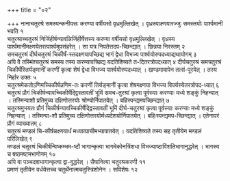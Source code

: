 +++
title = "०२"

+++
नानाचतुरश्रे समस्यन्कनीयसः करण्या वर्षीयसो वृध्रमुल्लिखेत् । वृध्रस्याक्ष्णयारज्जुः समस्तयोः पार्श्वमानी भवति १   
चतुरश्राच्चतुरश्रं निर्जिहीर्षन्यावन्निर्जिहीर्षेत्तस्य करण्या वर्षीयसो वृध्रमुल्लिखेत् । वृध्रस्य पार्श्वमानीमक्ष्णयेतरत्पार्श्वमुपसंहरेत् । सा यत्र निपतेत्तदप-च्छिन्द्यात् । छिन्नया निरस्तम् २   
समचतुरश्रं दीर्घचतुरश्रं चिकीर्षं-स्तदक्ष्णयापच्छिद्य भागं द्वेधा विभज्य पार्श्वयोरुपदध्याद्यथायोगम् ३   
अपि वै तस्मिंश्चतुरश्रं समस्य तस्य करण्यापच्छिद्य यदतिशिष्यते त-दितरत्रोपदध्यात् ४
दीर्घचतुरश्रं समचतुरश्रं चिकीर्षंस्तिर्यङ्मानीं करणीं कृत्वा शेषं द्वेधा विभज्य पार्श्वयोरुपदध्यात् । खण्डमावापेन तत्सं-पूरयेत् । तस्य निर्हार उक्तः ५   
चतुरश्रमेकतोऽणिमच्चिकीर्षन्नणिम-तः करणीं तिर्यङ्मानीं कृत्वा शेषमक्ष्णया विभज्य विपर्यस्येतरत्रोपद-ध्यात् ६
चतुरश्रं प्रौगं चिकीर्षन्यावच्चिकीर्षेद्द्विस्तावतीं भूमिं समच-तुरश्रां कृत्वा पूर्वस्याः करण्याः मध्ये शङ्कुं निहन्यात् । तस्मिन्पाशौ प्रतिमुच्य दक्षिणोत्तरयोः श्रोण्योर्निपातयेत् । बहिस्पन्द्यमपच्छिन्द्यात् ७   
चतुरश्रमुभयतः प्रौगं चिकीर्षन्यावच्चिकीर्षेद्द्विस्तावतीं भूमिं दीर्घ-चतुरश्रां कृत्वा पूर्वस्याः करण्याः मध्ये शङ्कुं निहन्यात् । तस्मिन्पा-शौ प्रतिमुच्य दक्षिणोत्तरयोर्मध्यदेशयोर्निपातयेत् । बहिःस्पन्द्यमप-च्छिन्द्यात् । एतेनापरं प्रौगं व्याख्यातम् ८   
चतुरश्रं मण्डलं चि-कीर्षन्नक्ष्णयार्धं मध्यात्प्राचीमभ्यापातयेत् । यदतिशिष्यते तस्य सह तृतीयेन मण्डलं परिलिखेत् ९   
मण्डलं चतुरश्रं चिकीर्षन्विष्कम्भम-ष्टौ भागान्कृत्वा भागमेकोनत्रिंशधा विभज्याष्टाविंशतिभागानुद्धरेत् । भागस्य च षष्ठमष्टमभागोनम् १०   
अपि वा पञ्चदशभागान्कृत्वा द्वा-वुद्धरेत् । सैषानित्या चतुरश्रकरणी ११   
प्रमाणं तृतीयेन वर्धयेत्तच्च चतुर्थेनात्मचतुस्त्रिंशोनेन । सविशेषः १२

